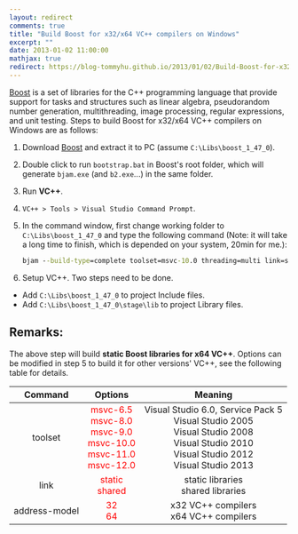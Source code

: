 ```yaml
---
layout: redirect
comments: true
title: "Build Boost for x32/x64 VC++ compilers on Windows"
excerpt: ""
date: 2013-01-02 11:00:00
mathjax: true
redirect: https://blog-tommyhu.github.io/2013/01/02/Build-Boost-for-x32-x64-VC-compilers-on-Windows/
---
```


[Boost](http://www.boost.org/) is a set of libraries for the C\++ programming language that provide support for tasks and structures such as linear algebra, pseudorandom number generation, multithreading, image processing, regular expressions, and unit testing. Steps to build Boost for x32/x64 VC\++ compilers on Windows are as follows:

1. Download [Boost](http://www.boost.org/) and extract it to PC (assume `C:\Libs\boost_1_47_0`).
2. Double click to run `bootstrap.bat` in Boost's root folder, which will generate `bjam.exe` (and `b2.exe`...) in the same folder.
3. Run **VC\++**.
4. `VC++ > Tools > Visual Studio Command Prompt`.
5. In the command window, first change working folder to `C:\Libs\boost_1_47_0` and type the following command (Note: it will take a long time to finish, which is depended on your system, 20min for me.):

    ```bat
    bjam --build-type=complete toolset=msvc-10.0 threading=multi link=static address-model=64
    ```
6. Setup VC\++. Two steps need to be done.
 - Add `C:\Libs\boost_1_47_0` to project Include files.
 - Add `C:\Libs\boost_1_47_0\stage\lib` to project Library files.

## Remarks:
The above step will build **static Boost libraries for x64 VC++**. Options can be modified in step 5 to build it for other versions' VC\++, see the following table for details.

| Command |	Options |	Meaning |
|:-------:|:-------:|:---------:|
|toolset  | <span style="color:red">msvc-6.5</span> <br> <span style="color:red">msvc-8.0</span> <br> <span style="color:red">msvc-9.0</span> <br> <span style="color:red">msvc-10.0</span> <br> <span style="color:red">msvc-11.0</span> <br> <span style="color:red">msvc-12.0</span> | Visual Studio 6.0, Service Pack 5 <br> Visual Studio 2005 <br> Visual Studio 2008 <br> Visual Studio 2010 <br> Visual Studio 2012 <br> Visual Studio 2013 |
| link	| <span style="color:red">static</span> <br> <span style="color:red">shared</span> | static libraries <br> shared libraries |
| address-model	| <span style="color:red">32</span> <br> <span style="color:red">64</span> |	x32 VC\++ compilers <br> x64 VC\++ compilers |
